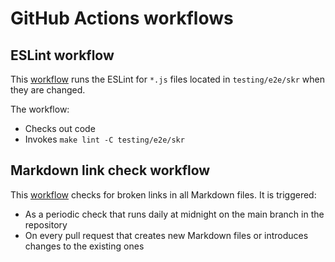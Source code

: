 # GitHub Actions workflows

## ESLint workflow

This [workflow](/.github/workflows/run-eslint.yaml) runs the ESLint for `*.js` files located in `testing/e2e/skr` when they are changed.

The workflow:
- Checks out code 
- Invokes `make lint -C testing/e2e/skr`

## Markdown link check workflow

This [workflow](/.github/workflows/markdown-link-check.yaml) checks for broken links in all Markdown files. It is triggered:
- As a periodic check that runs daily at midnight on the main branch in the repository 
- On every pull request that creates new Markdown files or introduces changes to the existing ones
